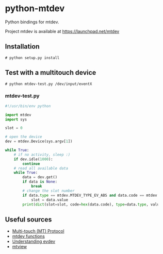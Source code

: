 # python-mtdev

Python bindings for mtdev.

Project mtdev is available at https://launchpad.net/mtdev

## Installation

`# python setup.py install`

## Test with a multitouch device

`# python mtdev-test.py /dev/input/eventX`

### mtdev-test.py
```python
#!/usr/bin/env python

import mtdev
import sys

slot = 0

# open the device
dev = mtdev.Device(sys.argv[1])

while True:
	# if no activity, sleep :)
	if dev.idle(1000):
		continue
	# read all available data
	while True:
		data = dev.get()
		if data is None:
			break
		# change the slot number
		if data.type == mtdev.MTDEV_TYPE_EV_ABS and data.code == mtdev.MTDEV_CODE_SLOT:
			slot = data.value
		print(dict(slot=slot, code=hex(data.code), type=data.type, value=data.value))
```

## Useful sources
* [Multi-touch (MT) Protocol][mtdevprot]
* [mtdev functions][mtdevfunc]
* [Understanding evdev][whotevdev]
* [mtview][mtview]

[mtdevprot]: https://www.kernel.org/doc/Documentation/input/multi-touch-protocol.txt
[mtdevfunc]: https://bazaar.launchpad.net/~mtdev-team/mtdev/trunk/view/head:/include/mtdev.h
[whotevdev]: https://who-t.blogspot.it/2016/09/understanding-evdev.html
[mtview]: https://github.com/whot/mtview
